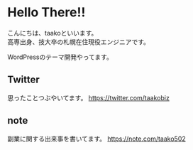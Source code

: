 # Hello There!!
こんにちは、taakoといいます。<br>
高専出身、技大卒の札幌在住現役エンジニアです。<br>

WordPressのテーマ開発やってます。

## Twitter
思ったことつぶやいてます。
https://twitter.com/taakobiz

## note
副業に関する出来事を書いてます。
https://note.com/taako502
